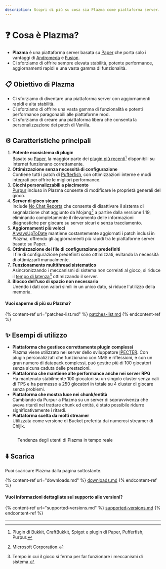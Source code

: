 ```yaml
---
description: Scopri di più su cosa sia Plazma come piattaforma server.
---
```


# ❓ Cosa è Plazma?

- **Plazma** è una piattaforma server basata su [Paper](https://github.com/PaperMC/Paper) che porta solo i vantaggi di [Andromeda](https://github.com/EarendelArchived/Andromeda) e [Fusion](https://github.com/RuinedTechnologyUnify/Fusion).
- Ci sforziamo di offrire sempre elevata stabilità, potente performance, aggiornamenti rapidi e una vasta gamma di funzionalità.

## 📋 Obiettivo di Plazma <a href="#id-1" id="id-1"></a>

- Ci sforziamo di diventare una piattaforma server con aggiornamenti rapidi e alta stabilità.
- Ci sforziamo di offrire una vasta gamma di funzionalità e potenti performance paragonabili alle piattaforme mod.
- Ci sforziamo di creare una piattaforma libera che consenta la personalizzazione dei patch di Vanilla.

## ⚙️ Caratteristiche principali <a href="#id-2" id="id-2"></a>

1. **Potente ecosistema di plugin**\
   Basato su [Paper](https://github.com/PaperMC/Paper), la maggior parte dei [plugin più recenti](#user-content-fn-1)[^1] disponibili su Internet funzionano correttamente.
2. **Ottimizzazione senza necessità di configurazione**\
   Contiene tutti i patch di [Pufferfish](https://github.com/pufferfish-gg/Pufferfish), con ottimizzazioni interne e modi integrati per offrire le migliori performance.
3. **Giochi personalizzabili a piacimento**\
   [Purpur](https://github.com/PurpurMC/Purpur) incluso in Plazma consente di modificare le proprietà generali del gioco.
4. **Server di gioco sicuro**\
   Include [No Chat Reports](https://github.com/Aizistral-Studios/No-Chat-Reports) che consente di disattivare il sistema di segnalazione chat aggiunto da Mojang[^2] a partire dalla versione 1.19, eliminando completamente il rilevamento delle informazioni diagnostiche per giocare su server sicuri e senza tracciamento.
5. **Aggiornamenti più veloci**\
   [AlwaysUpToDate](https://github.com/PlazmaMC/AlwaysUpToDate) mantiene costantemente aggiornati i patch inclusi in Plazma, offrendo gli aggiornamenti più rapidi tra le piattaforme server basate su Paper.
6. **Ottimizzazione dei file di configurazione predefiniti**\
   I file di configurazione predefiniti sono ottimizzati, evitando la necessità di ottimizzarli manualmente.
7. **Funzionamento multithread sistematico**\
   Asincronizzando i meccanismi di sistema non correlati al gioco, si riduce il [tempo di latenza](#user-content-fn-4)[^4] ottimizzando il server.
8. **Blocco dell'uso di spazio non necessario**\
   Unendo i dati con valori simili in un unico dato, si riduce l'utilizzo della memoria.

#### Vuoi saperne di più su Plazma? <a href="#etc-1" id="etc-1"></a>

{% content-ref url="patches-list.md" %}
[patches-list.md](patches-list.md)
{% endcontent-ref %}

## ✨ Esempi di utilizzo <a href="#id-3" id="id-3"></a>

- **Piattaforma che gestisce correttamente plugin complessi**\
  Plazma viene utilizzato nei server dello sviluppatore [IPECTER](https://github.com/IPECTER). Con plugin personalizzati che funzionano con NMS e riflessioni, e con un gran numero di datapack complessi, può gestire più di 100 giocatori senza alcuna caduta delle prestazioni.
- **Piattaforma che mantiene alte performance anche nei server RPG**\
  Ha mantenuto stabilmente 100 giocatori su un singolo cluster senza cali di TPS e ha permesso a 250 giocatori in totale su 4 cluster di giocare senza problemi.
- **Piattaforma che mostra luce nei chunk/entità**\
  Cambiando da Purpur a Plazma su un server di sopravvivenza che aveva ritardi nel trattare chunk ed entità, è stato possibile ridurre significativamente i ritardi.
- **Piattaforma scelta da molti streamer**\
  Utilizzata come versione di Bucket preferita dai numerosi streamer di Chijik.

<figure><img src="https://camo.githubusercontent.com/22acffd515755c2cee2078a7697ff35351c5ec7148eb2806deedbe63df1c4ed7/68747470733a2f2f6273746174732e6f72672f7369676e6174757265732f7365727665722d696d706c656d656e746174696f6e2f506c617a6d612e737667" alt=""><figcaption><p>Tendenza degli utenti di Plazma in tempo reale</p></figcaption></figure>

## ⬇️ Scarica

Puoi scaricare Plazma dalla pagina sottostante.

{% content-ref url="downloads.md" %}
[downloads.md](downloads.md)
{% endcontent-ref %}

#### Vuoi informazioni dettagliate sul supporto alle versioni?

{% content-ref url="supported-versions.md" %}
[supported-versions.md](supported-versions.md)
{% endcontent-ref %}

***

[^1]: Plugin di Bukkit, CraftBukkit, Spigot e plugin di Paper, Pufferfish, Purpur.

[^2]: Microsoft Corporation.

[^3]: Disattivando il sistema di segnalazione chat, la chat viene gestita solo sul server impedendo il tracciamento della chat da parte di Mojang.

[^4]: Tempo in cui il gioco si ferma per far funzionare i meccanismi di sistema.
